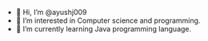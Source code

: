 - 👋 Hi, I’m @ayushj009
- 👀 I’m interested in Computer science and programming.
- 🌱 I’m currently learning Java programming language.

<!---
ayushj009/ayushj009 is a ✨ special ✨ repository because its `README.md` (this file) appears on your GitHub profile.
You can click the Preview link to take a look at your changes.
--->
